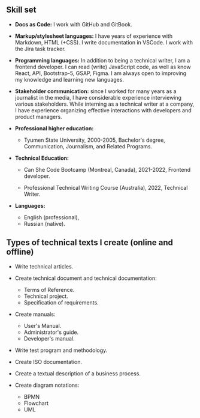 ## **Skill set**
* **Docs as Code:** I work with GitHub and GitBook. 

* **Markup/stylesheet languages:** I have years of experience with Markdown, HTML (+CSS). I write documentation in VSCode.  I work with the Jira task tracker.

* **Programming languages:** In addition to being a technical writer, I am a frontend developer. I can read (write) JavaScript code, as well as know React, API, Bootstrap-5, GSAP, Figma. I am always open to improving my knowledge and learning new languages. 

* **Stakeholder communication:**  since I worked for many years as a journalist in the media, I have considerable experience interviewing various stakeholders. While interning as a technical writer at a company, I have experience organizing effective interactions with developers and product managers.

* **Professional higher education:**
  * Tyumen State University,
 2000-2005, 
Bachelor's degree, 
Communication, Journalism, and Related Programs.

* **Technical Education:**
  * Can She Code Bootcamp (Montreal, Canada), 2021-2022,
Frontend developer.
            
  * Professional Technical Writing Course (Australia),
 2022,
Technical Writer.

* **Languages:**
  * English (professional),
  * Russian (native).
## Types of technical texts I create (online and offline)
* Write technical articles.  
* Create technical document and technical documentation:
  * Terms of Reference. 
  * Technical project.
  * Specification of requirements.

* Create manuals:
  * User's Manual.
  * Administrator's guide.
  * Developer's manual.

* Write test program and methodology.
* Create ISO documentation.
* Create a textual description of a business process.
* Create diagram notations:
  * BPMN
  * Flowchart
  * UML

